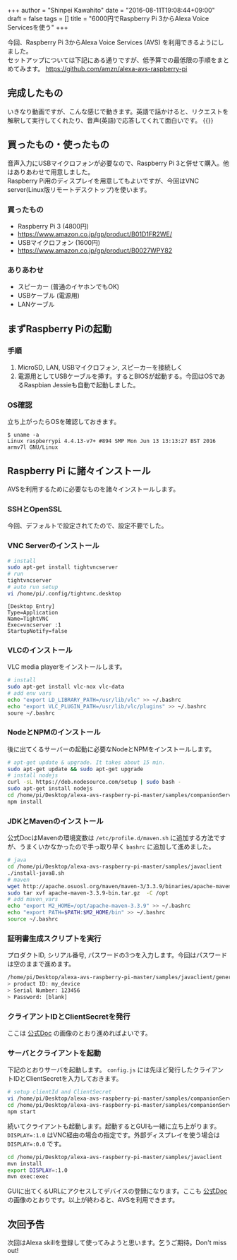 +++
author = "Shinpei Kawahito"
date = "2016-08-11T19:08:44+09:00"
draft = false
tags = []
title = "6000円でRaspberry Pi 3からAlexa Voice Servicesを使う"
+++

今回、Raspberry Pi 3からAlexa Voice Services (AVS) を利用できるようにしました。  
セットアップについては下記にある通りですが、低予算での最低限の手順をまとめてみます。
https://github.com/amzn/alexa-avs-raspberry-pi

## 完成したもの
いきなり動画ですが、こんな感じで動きます。英語で話かけると、リクエストを解釈して実行してくれたり、音声(英語)で応答してくれて面白いです。
{{<youtube fWubPL5_YaU>}}

## 買ったもの・使ったもの
音声入力にUSBマイクロフォンが必要なので、Raspberry Pi 3と併せて購入。他はありあわせで用意しました。  
Raspberry Pi用のディスプレイを用意してもよいですが、今回はVNC server(Linux版リモートデスクトップ)を使います。

### 買ったもの
- Raspberry Pi 3 (4800円)
 - https://www.amazon.co.jp/gp/product/B01D1FR2WE/
- USBマイクロフォン (1600円)
 - https://www.amazon.co.jp/gp/product/B0027WPY82

### ありあわせ
- スピーカー (普通のイヤホンでもOK)
- USBケーブル (電源用)
- LANケーブル

## まずRaspberry Piの起動
### 手順
1. MicroSD, LAN, USBマイクロフォン, スピーカーを接続しく
1. 電源用としてUSBケーブルを挿す。するとBIOSが起動する。今回はOSであるRaspbian Jessieも自動で起動しました。

###  OS確認
立ち上がったらOSを確認しておきます。

```
$ uname -a
Linux raspberrypi 4.4.13-v7+ #894 SMP Mon Jun 13 13:13:27 BST 2016 armv7l GNU/Linux
```

## Raspberry Pi に諸々インストール
AVSを利用するために必要なものを諸々インストールします。

### SSHとOpenSSL
今回、デフォルトで設定されてたので、設定不要でした。

### VNC Serverのインストール

```sh
# install
sudo apt-get install tightvncserver
# run
tightvncserver
# auto run setup
vi /home/pi/.config/tightvnc.desktop
```

```sh:tightvnc.desktop
[Desktop Entry]
Type=Application
Name=TightVNC
Exec=vncserver :1
StartupNotify=false
```

### VLCのインストール
VLC media playerをインストールします。

```sh
# install
sudo apt-get install vlc-nox vlc-data
# add env vars
echo "export LD_LIBRARY_PATH=/usr/lib/vlc" >> ~/.bashrc
echo "export VLC_PLUGIN_PATH=/usr/lib/vlc/plugins" >> ~/.bashrc
soure ~/.bashrc
```

### NodeとNPMのインストール
後に出てくるサーバーの起動に必要なNodeとNPMをインストールします。

```sh
# apt-get update & upgrade. It takes about 15 min.
sudo apt-get update && sudo apt-get upgrade
# install nodejs
curl -sL https://deb.nodesource.com/setup | sudo bash -
sudo apt-get install nodejs
cd /home/pi/Desktop/alexa-avs-raspberry-pi-master/samples/companionService
npm install
```

### JDKとMavenのインストール
公式DocはMavenの環境変数は `/etc/profile.d/maven.sh` に追加する方法ですが、うまくいかなかったので手っ取り早く `bashrc` に追加して進めました。

```sh
# java
cd /home/pi/Desktop/alexa-avs-raspberry-pi-master/samples/javaclient
./install-java8.sh
# maven
wget http://apache.osuosl.org/maven/maven-3/3.3.9/binaries/apache-maven-3.3.9-bin.tar.gz
sudo tar xvf apache-maven-3.3.9-bin.tar.gz  -C /opt
# add maven_vars
echo "export M2_HOME=/opt/apache-maven-3.3.9" >> ~/.bashrc
echo "export PATH=$PATH:$M2_HOME/bin" >> ~/.bashrc
source ~/.bashrc
```

### 証明書生成スクリプトを実行
プロダクトID, シリアル番号, パスワードの3つを入力します。今回はパスワードは空のままで進めます。

```sh
/home/pi/Desktop/alexa-avs-raspberry-pi-master/samples/javaclient/generate.sh
> product ID: my_device
> Serial Number: 123456
> Password: [blank]
```

### クライアントIDとClientSecretを発行
ここは [公式Doc](https://github.com/amzn/alexa-avs-raspberry-pi#6---getting-started-with-alexa-voice-service) の画像のとおり進めればよいです。

### サーバとクライアントを起動
下記のとおりサーバを起動します。 `config.js` には先ほど発行したクライアントIDとClientSecretを入力しておきます。

```sh
# setup clientId and ClientSecret
vi /home/pi/Desktop/alexa-avs-raspberry-pi-master/samples/companionService/config.js
cd /home/pi/Desktop/alexa-avs-raspberry-pi-master/samples/companionService
npm start
```

続いてクライアントも起動します。起動するとGUIも一緒に立ち上がります。 `DISPLAY=:1.0` はVNC経由の場合の指定です。外部ディスプレイを使う場合は `DISPLAY=:0.0` です。

```sh
cd /home/pi/Desktop/alexa-avs-raspberry-pi-master/samples/javaclient
mvn install
export DISPLAY=:1.0
mvn exec:exec
```
GUIに出てくるURLにアクセスしてデバイスの登録になります。ここも [公式Doc](https://github.com/amzn/alexa-avs-raspberry-pi#10---obtain-authorization-from-login-with-amazon) の画像のとおりです。以上が終わると、AVSを利用できます。

## 次回予告
次回はAlexa skillを登録して使ってみようと思います。乞うご期待。Don't miss out!

